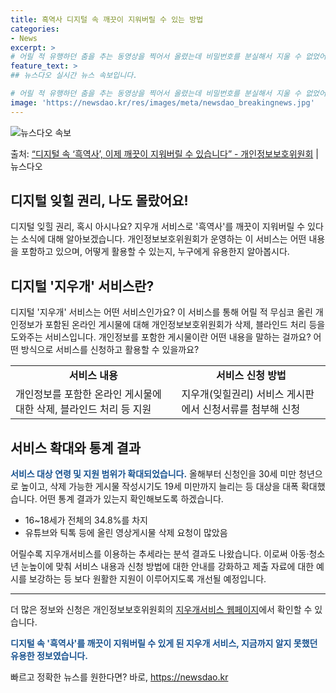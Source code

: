 ```yaml
---
title: 흑역사 디지털 속 깨끗이 지워버릴 수 있는 방법
categories:
- News
excerpt: >
# 어릴 적 유행하던 춤을 추는 동영상을 찍어서 올렸는데 비밀번호를 분실해서 지울 수 없었어요. 계정을 만들…
feature_text: >
## 뉴스다오 실시간 뉴스 속보입니다.

# 어릴 적 유행하던 춤을 추는 동영상을 찍어서 올렸는데 비밀번호를 분실해서 지울 수 없었어요. 계정을 만들…
image: 'https://newsdao.kr/res/images/meta/newsdao_breakingnews.jpg'
---
```


![뉴스다오 속보](https://newsdao.kr/res/images/meta/newsdao_breakingnews.jpg)

<p>출처: <a href="https://newsdao.kr/3042" rel="dofollow">“디지털 속 ‘흑역사’, 이제 깨끗이 지워버릴 수 있습니다”  - 개인정보보호위원회</a> | 뉴스다오</p>

<h2>디지털 잊힐 권리, 나도 몰랐어요!</h2>
<p data-ke-size="size16">디지털 잊힐 권리, 혹시 아시나요? 지우개 서비스로 '흑역사'를 깨끗이 지워버릴 수 있다는 소식에 대해 알아보겠습니다. 개인정보보호위원회가 운영하는 이 서비스는 어떤 내용을 포함하고 있으며, 어떻게 활용할 수 있는지, 누구에게 유용한지 알아봅시다.</p>

<h2 data-ke-size="size26">디지털 '지우개' 서비스란?</h2>
<p data-ke-size="size16">디지털 '지우개' 서비스는 어떤 서비스인가요? 이 서비스를 통해 어릴 적 무심코 올린 개인정보가 포함된 온라인 게시물에 대해 개인정보보호위원회가 삭제, 블라인드 처리 등을 도와주는 서비스입니다. 개인정보를 포함한 게시물이란 어떤 내용을 말하는 걸까요? 어떤 방식으로 서비스를 신청하고 활용할 수 있을까요?</p>
<table>
	<tr>
		<td style="text-align: center; height: 17px;"><b>서비스 내용</b></td>
		<td style="text-align: center; height: 17px;"><b>서비스 신청 방법</b></td>
	</tr>
	<tr>
		<td>개인정보를 포함한 온라인 게시물에 대한 삭제, 블라인드 처리 등 지원</td>
		<td>지우개(잊힐권리) 서비스 게시판에서 신청서류를 첨부해 신청</td>
	</tr>
</table>

<h2 data-ke-size="size26">서비스 확대와 통계 결과</h2>
<p data-ke-size="size16"><b><span style="color: #1a5490;">서비스 대상 연령 및 지원 범위가 확대되었습니다.</span></b> 올해부터 신청인을 30세 미만 청년으로 높이고, 삭제 가능한 게시물 작성시기도 19세 미만까지 늘리는 등 대상을 대폭 확대했습니다. 어떤 통계 결과가 있는지 확인해보도록 하겠습니다.</p>
<ul>
	<li>16~18세가 전체의 34.8%를 차지</li>
	<li>유튜브와 틱톡 등에 올린 영상게시물 삭제 요청이 많았음</li>
</ul>
<p data-ke-size="size16">어릴수록 지우개서비스를 이용하는 추세라는 분석 결과도 나왔습니다. 이로써 아동·청소년 눈높이에 맞춰 서비스 내용과 신청 방법에 대한 안내를 강화하고 제출 자료에 대한 예시를 보강하는 등 보다 원활한 지원이 이루어지도록 개선될 예정입니다.</p>
<hr>
<p data-ke-size="size16">더 많은 정보와 신청은 개인정보보호위원회의 <a href="https://www.privacy.go.kr/delete.do" target="_blank">지우개서비스 웹페이지</a>에서 확인할 수 있습니다.</p>
<p data-ke-size="size16"><b><span style="color: #1a5490;">디지털 속 '흑역사'를 깨끗이 지워버릴 수 있게 된 지우개 서비스, 지금까지 알지 못했던 유용한 정보였습니다.</span></b></p> 

빠르고 정확한 뉴스를 원한다면? 바로, <a href="https://newsdao.kr" rel="dofollow">https://newsdao.kr</a>


    
